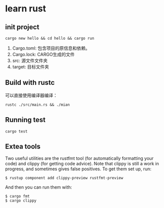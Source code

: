 # learn rust
## init project
```
cargo new hello && cd hello && cargo run
```
1. Cargo.toml: 包含项目的原信息和依赖。
2. Cargo.lock: CARGO生成的文件
3. src: 源文件文件夹
4. target: 目标文件夹

## Build with rustc
可以直接使用编译器编译：
```
rustc ./src/main.rs && ./mian
```
## Running test
```
cargo test
```
## Extea tools
Two useful utilities are the rustfmt tool (for automatically formatting your code) and clippy (for getting code advice). Note that clippy is still a work in progress, and sometimes gives false positives. To get them set up, run:
```
$ rustup component add clippy-preview rustfmt-preview
```
And then you can run them with:
```
$ cargo fmt
$ cargo clippy
```
